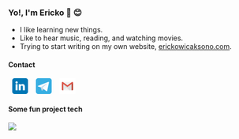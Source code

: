 ### Yo!, I'm Ericko :wave: :blush:


- I like learning new things.
- Like to hear music, reading, and watching movies. 
- Trying to start writing on my own website, [erickowicaksono.com](https://erickowicaksono.com/).
#### Contact

<div style="display: flex;">
    <div style="margin:0 8px;">
        <a href="https://www.linkedin.com/in/erickowicaksono/">
            <img src="./assets/linkedin-logo.svg" width="32">
        </a>
    </div>
    <div style="margin:0 8px;">
        <a href="https://t.me/erickow">
            <img src="./assets/telegram-logo.svg" width="32">
        </a>
    </div>
    <div style="margin:0 8px;">
        <a href="mailto::ericko.wicaksono@gmail.com">
            <img src="./assets/gmail-logo.svg" width="32">
        </a>
    </div>

</div>

#### Some fun project tech

<a href="https://wakatime.com"><img class="image__diagram" src="https://wakatime.com/share/@9f1fefbf-2907-49e8-bff1-968ff54dfefb/c899679f-1e20-4960-a8f4-24dafe4c130c.png" width="480"/></a>
